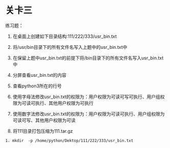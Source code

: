 # 关卡三

练习题：

1. 在桌面上创建如下目录结构:111/222/333/usr\_bin.txt

2. 将/usr/bin目录下的所有文件名写入上题中的usr\_bin.txt中

3. 在保留上题中usr\_bin.txt的前提下将/bin目录下的所有文件名写入usr\_bin.txt中

4. 分屏查看usr\_bin.txt的内容

5. 查看python3所在的行号

6. 使用字母法修改usr\_bin.txt的权限为：用户权限为可读可写可执行、用户组权限为可读可执行、其他用户权限为可执行

7. 使用数字法修改usr\_bin.txt的权限为：用户权限为可读可执行、用户组权限为可读可写、其他用户权限为可读

8. 将111目录打包压缩为111.tar.gz


```
1. mkdir  -p /home/python/Dektop/111/222/333/usr_bin.txt


```


